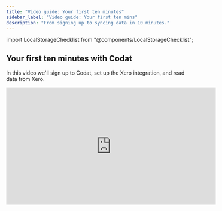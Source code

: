 ```yaml
---
title: "Video guide: Your first ten minutes"
sidebar_label: "Video guide: Your first ten mins"
description: "From signing up to syncing data in 10 minutes."
---
```


import LocalStorageChecklist from "@components/LocalStorageChecklist";

## Your first ten minutes with Codat

In this video we'll sign up to Codat, set up the Xero integration, and read data from Xero.

<div className="video-container">
  <iframe width="560" height="315" src="https://www.youtube.com/embed/GbZwyUthL18" title="YouTube video player" frameborder="0" allow="accelerometer; autoplay; clipboard-write; encrypted-media; gyroscope; picture-in-picture; web-share" allowfullscreen/>
</div>


#### Checklist

<LocalStorageChecklist prefix="video-10-mins" items={[
  'Sign up to Codat',
  'Intro to basic concepts',
  'Sign up to Xero',
  'See the auth flow in action',
  'Authorize access to Xero',
  'Read Xero Demo Company data',
]}/>

## Your next ten minutes with Codat

In this video we'll pick up from the last video, create some data in Xero, and then read that new data into Codat.


<div className="video-container">
  <iframe width="560" height="315" src="https://www.youtube.com/embed/6HoyLiI-O3Y" title="YouTube video player" frameborder="0" allow="accelerometer; autoplay; clipboard-write; encrypted-media; gyroscope; picture-in-picture; web-share" allowfullscreen/>
</div>


#### Checklist

<LocalStorageChecklist prefix="video-10-mins" items={[
  'Create a product in Xero',
  'Create customers in Xero',
  'Create invoices in Xero',
  'Read the data into Codat',
  'Explore the data type settings',
]}/>
